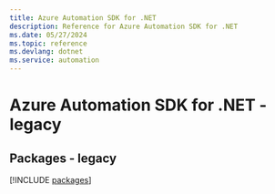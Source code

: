 ```yaml
---
title: Azure Automation SDK for .NET
description: Reference for Azure Automation SDK for .NET
ms.date: 05/27/2024
ms.topic: reference
ms.devlang: dotnet
ms.service: automation
---
```

# Azure Automation SDK for .NET - legacy
## Packages - legacy
[!INCLUDE [packages](automation-index.md)]
